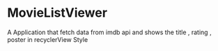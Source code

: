 # MovieListViewer
A Application that fetch data from imdb api and shows the title , rating , poster in recyclerView Style
